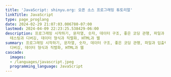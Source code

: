 ```yaml
---
title: 'JavaScript: shinyu.org: 오픈 소스 프로그래밍 튜토리얼'
linkTitle: JavaScript
type: page_proglang
date: 2024-02-29 21:07:03.006780-07:00
lastmod: 2024-04-09 22:23:25.538429-06:00
description: 프로그래밍 시작하기, 문자열, 숫자, 데이터 구조, 좋은 코딩 관행, 파일과 입출력, 날짜와 시간, 데이터와 텍스트 처리,
  테스팅과 디버깅, 데이터 형식과 직렬화, HTML과 웹
summary: 프로그래밍 시작하기, 문자열, 숫자, 데이터 구조, 좋은 코딩 관행, 파일과 입출력, 날짜와 시간, 데이터와 텍스트 처리, 테스팅과
  디버깅, 데이터 형식과 직렬화, HTML과 웹
cascade:
  images:
  - /languages/javascript.jpeg
  programming_language: JavaScript
---
```

